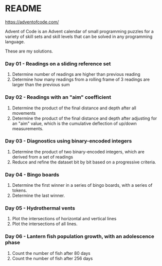 # README #

https://adventofcode.com/

Advent of Code is an Advent calendar of small programming puzzles for a variety of skill sets and skill levels that can be solved in any programming language.

These are my solutions.

### Day 01 - Readings on a sliding reference set ###
1. Determine number of readings are higher than previous reading
2. Determine how many readings from a rolling frame of 3 readings are larger than the previous sum

### Day 02 - Readings with an "aim" coefficient ###
1. Determine the product of the final distance and depth after all movements
2. Determine the product of the final distance and depth after adjusting for an "aim" value, which is the cumulative deflection of up/down measurements.

### Day 03 - Diagnostics using binary-encoded integers ###
1. Determine the product of two binary-encoded integers, which are derived from a set of readings
2. Reduce and refine the dataset bit by bit based on a progressive criteria.

### Day 04  - Bingo boards ###
1. Determine the first winner in a series of bingo boards, with a series of tokens.
2. Determine the last winner.

### Day 05 - Hydrothermal vents ###
1. Plot the intersections of horizontal and vertical lines
2. Plot the intersections of all lines.

### Day 06 - Lantern fish population growth, with an adolescence phase ###
1. Count the number of fish after 80 days
2. Count the number of fish after 256 days